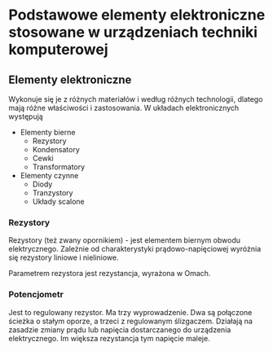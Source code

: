 # Podstawowe elementy elektroniczne stosowane w urządzeniach techniki komputerowej 
## Elementy elektroniczne
Wykonuje się je z różnych materiałów i według różnych technologii, dlatego mają różne właściwości i zastosowania. W układach elektronicznych występują
- Elementy bierne
   - Rezystory
    - Kondensatory
    - Cewki
    - Transformatory
- Elementy czynne
    - Diody
    - Tranzystory
    - Układy scalone
### Rezystory
Rezystory (też zwany opornikiem) - jest elementem biernym obwodu elektrycznego. Zależnie od charakterystyki prądowo-napięciowej wyróżnia się rezystory liniowe i nieliniowe.

Parametrem rezystora jest rezystancja, wyrażona w Omach.

### Potencjometr
Jest to regulowany rezystor. Ma trzy wyprowadzenie. Dwa są połączone ścieżka o stałym oporze, a trzeci z regulowanym ślizgaczem. 
Działają na zasadzie zmiany prądu lub napięcia dostarczanego do urządzenia elektrycznego. Im większa rezystancja tym napięcie maleje.
